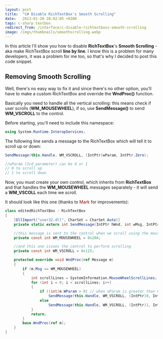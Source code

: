 ```yaml
---
layout: post
title:  "C# Disable RichTextBox's Smooth Scrolling"
date:   2013-01-20 20:02:05 +0300
tags: c-sharp textbox
redirect_from: /interface/c-disable-richtextboxs-smooth-scrolling
image: /imgs/thumbnails/smoothscrolling.webp
---
```


In this article I'll show you how to disable **RichTextBox**'s **Smooth Scrolling** - aka make RichTextBox scroll **line by line**. I know this is a problem for many developers, it was a problem for me too, so that's why I decided to post this code snippet.

## Removing Smooth Scrolling

Well, there's no easy way to fix it and since there's no other option, you'll have to make a custom RichTextBox and override the **WndProc()** function.

Basically you need to handle all the vertical scrolling: this means check if user scrolls (**WM_MOUSEWHEEL**), if so, use **SendMessage()** to send **WM_VSCROLL** to the control.

Before starting, you'll need to include this namespace:

```csharp
using System.Runtime.InteropServices;
```

The following line sends a message to the RichTextBox which will tell it to scroll up or down:

```csharp
SendMessage(this.Handle, WM_VSCROLL, (IntPtr)wParam, IntPtr.Zero);

//wParam (3rd parameter) can be 0 or 1
// 0 to scroll up
// 1 to scroll down 
```

Now, you must create your own control, which inherits from **RichTextBox** and that handles the **WM_MOUSEWHEEL** messages separately - it will send a **WM_VSCOLL** each time we scroll.

It should look like this one (thanks to <font color="darkred">Mark</font> for improvements):

```csharp
class editedRichTextBox : RichTextBox
{
    [DllImport("user32.dll", CharSet = CharSet.Auto)]
    private static extern int SendMessage(IntPtr hWnd, int wMsg, IntPtr wParam, IntPtr lParam);

    //this message is sent to the control when we scroll using the mouse
    private const int WM_MOUSEWHEEL = 0x20A;

    //and this one issues the control to perform scrolling
    private const int WM_VSCROLL = 0x115;

    protected override void WndProc(ref Message m)
    {
        if (m.Msg == WM_MOUSEWHEEL)
        {
            int scrollLines = SystemInformation.MouseWheelScrollLines;
            for (int i = 0; i < scrollLines; i++)
            {
                if ((int)m.WParam > 0) // when wParam is greater than 0
                    SendMessage(this.Handle, WM_VSCROLL, (IntPtr)0, IntPtr.Zero); // scroll up 
                else  
                    SendMessage(this.Handle, WM_VSCROLL, (IntPtr)1, IntPtr.Zero); // else scroll down
            }
            return;
        }
        base.WndProc(ref m);
    }
}
```